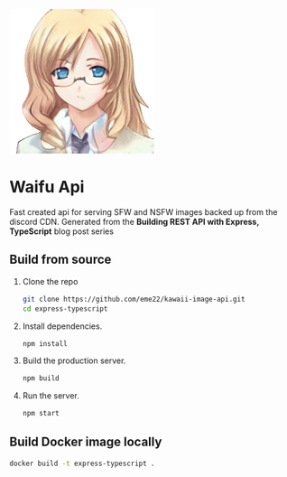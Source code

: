 ![A](public/assets/img/waifu.png)
# Waifu Api 

Fast created api for serving SFW and NSFW images backed up from the discord CDN. Generated from the **Building REST API with Express, TypeScript** blog post series

## Build from source

1. Clone the repo

   ```sh
   git clone https://github.com/eme22/kawaii-image-api.git
   cd express-typescript
   ```

2. Install dependencies.

   ```sh
   npm install
   ```

3. Build the production server.

   ```sh
   npm build
   ```

4. Run the server.
   ```sh
   npm start
   ```

## Build Docker image locally

```sh
docker build -t express-typescript .
```
